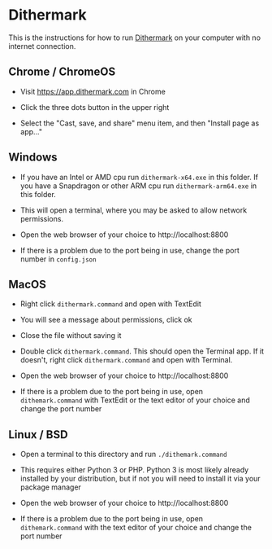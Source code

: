 # Dithermark

This is the instructions for how to run [Dithermark](https://app.dithermark.com) on your computer with no internet connection.

## Chrome / ChromeOS

* Visit https://app.dithermark.com in Chrome

* Click the three dots button in the upper right

* Select the "Cast, save, and share" menu item, and then "Install page as app..."

## Windows

* If you have an Intel or AMD cpu run `dithermark-x64.exe` in this folder. If you have a Snapdragon or other ARM cpu run `dithermark-arm64.exe` in this folder.

* This will open a terminal, where you may be asked to allow network permissions.

* Open the web browser of your choice to http://localhost:8800

* If there is a problem due to the port being in use, change the port number in `config.json`

## MacOS

* Right click `dithermark.command` and open with TextEdit

* You will see a message about permissions, click ok

* Close the file without saving it

* Double click `dithermark.command`. This should open the Terminal app. If it doesn't, right click `dithermark.command` and open with Terminal.

* Open the web browser of your choice to http://localhost:8800

* If there is a problem due to the port being in use, open `dithemark.command` with TextEdit or the text editor of your choice and change the port number

## Linux / BSD

* Open a terminal to this directory and run `./dithemark.command`

* This requires either Python 3 or PHP. Python 3 is most likely already installed by your distribution, but if not you will need to install it via your package manager

* Open the web browser of your choice to http://localhost:8800

* If there is a problem due to the port being in use, open `dithemark.command` with the text editor of your choice and change the port number